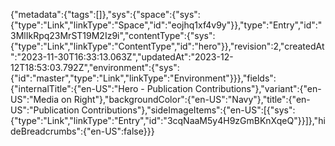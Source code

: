 {"metadata":{"tags":[]},"sys":{"space":{"sys":{"type":"Link","linkType":"Space","id":"eojhq1xf4v9y"}},"type":"Entry","id":"3MlIkRpq23MrST19M2Iz9i","contentType":{"sys":{"type":"Link","linkType":"ContentType","id":"hero"}},"revision":2,"createdAt":"2023-11-30T16:33:13.063Z","updatedAt":"2023-12-12T18:53:03.792Z","environment":{"sys":{"id":"master","type":"Link","linkType":"Environment"}}},"fields":{"internalTitle":{"en-US":"Hero - Publication Contributions"},"variant":{"en-US":"Media on Right"},"backgroundColor":{"en-US":"Navy"},"title":{"en-US":"Publication Contributions"},"sideImageItems":{"en-US":[{"sys":{"type":"Link","linkType":"Entry","id":"3cqNaaM5y4H9zGmBKnXqeQ"}}]},"hideBreadcrumbs":{"en-US":false}}}